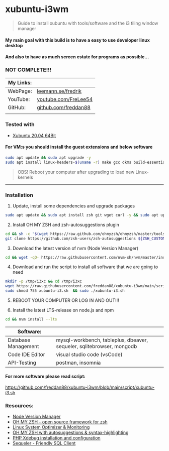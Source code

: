 # xubuntu-i3wm

> Guide to install xubuntu with tools/software and the i3 tiling window manager

#### My main goal with this build is to have a easy to use developer linux desktop

#### And also to have as much screen estate for programs as possible...

### NOT COMPLETE!!!

| My Links: |                                                               |
| --------- | ------------------------------------------------------------- |
| WebPage:  | [leemann.se/fredrik](http://www.leemann.se/fredrik)           |
| YouTube:  | [youtube.com/FreLee54](https://www.youtube.com/user/FreLee54) |
| GitHub:   | [github.com/freddan88](https://github.com/freddan88)          |
|           |                                                               |

### Tested with

- [Xubuntu 20.04 64Bit](http://ftp.lysator.liu.se/ubuntu-dvd/xubuntu/releases/20.04/release)

#### For VM:s you should install the guest extensions and below software

```bash
sudo apt update && sudo apt upgrade -y
sudo apt install linux-headers-$(uname -r) make gcc dkms build-essential -y
```

> OBS! Reboot your computer after upgrading to load new Linux-kernels

---

### Installation

1. Update, install some dependencies and upgrade packages

```bash
sudo apt update && sudo apt install zsh git wget curl -y && sudo apt upgrade -y
```

2. Install OH MY ZSH and zsh-autosuggestions plugin

```bash
cd && sh -c "$(wget https://raw.github.com/ohmyzsh/ohmyzsh/master/tools/install.sh -O -)"
git clone https://github.com/zsh-users/zsh-autosuggestions ${ZSH_CUSTOM:-~/.oh-my-zsh/custom}/plugins/zsh-autosuggestions
```

3. Download the latest version of nvm (Node Version Manager)

```bash
cd && wget -qO- https://raw.githubusercontent.com/nvm-sh/nvm/master/install.sh | bash
```

4. Download and run the script to install all software that we are going to need

```bash
mkdir -p /tmp/i3xc && cd /tmp/i3xc
wget https://raw.githubusercontent.com/freddan88/xubuntu-i3wm/main/script/xubuntu-i3.sh
sudo chmod 755 xubuntu-i3.sh  && sudo ./xubuntu-i3.sh
```

5. REBOOT YOUR COMPUTER OR LOG IN AND OUT!!!

6. Install the latest LTS-release on node.js and npm

```bash
cd && nvm install --lts
```

| Software:           |                                                                       |
| ------------------- | --------------------------------------------------------------------- |
| Database Management | mysql-workbench, tableplus, dbeaver, sequeler, sqlitebrowser, mongodb |
| Code IDE Editor     | visual studio code (vsCode)                                           |
| API-Testing         | postman, insomnia                                                     |

#### For more software please read script:

https://github.com/freddan88/xubuntu-i3wm/blob/main/script/xubuntu-i3.sh

### Resources:

- [Node Version Manager](https://github.com/nvm-sh/nvm)
- [OH MY ZSH - open source framework for zsh](https://ohmyz.sh)
- [Linux System Optimizer & Monitoring](https://oguzhaninan.github.io/Stacer-Web)
- [OH MY ZSH with autosuggestions & syntax-highlighting](https://gist.github.com/dogrocker/1efb8fd9427779c827058f873b94df95)
- [PHP Xdebug installation and configuration](https://dieuwe.com/blog/install-xdebug-ubuntu)
- [Sequeler - Friendly SQL Client](https://github.com/Alecaddd/sequeler)

